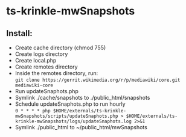 ts-krinkle-mwSnapshots
======================

## Install:
* Create cache directory (chmod 755)
* Create logs directory
* Create local.php
* Create remotes directory
* Inside the remotes directory, run:<br>
  `git clone https://gerrit.wikimedia.org/r/p/mediawiki/core.git mediawiki-core`
* Run updateSnaphots.php
* Symlink ./cache/snapshots to ./public_html/snapshots
* Schedule updateSnaphots.php to run hourly<br>
   `0 * * * * php $HOME/externals/ts-krinkle-mwSnapshots/scripts/updateSnaphots.php > $HOME/externals/ts-krinkle-mwSnapshots/logs/updateSnaphots.log 2>&1`
* Symlink ./public_html to ~/public_html/mwSnapshots
